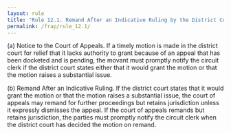 ```yaml
---
layout: rule
title: "Rule 12.1. Remand After an Indicative Ruling by the District Court on a Motion for Relief That Is Barred by a Pending Appeal"
permalink: /frap/rule_12.1/
---
```


(a) Notice to the Court of Appeals. If a timely motion is made in the district court for relief that it lacks authority to grant because of an appeal that has been docketed and is pending, the movant must promptly notify the circuit clerk if the district court states either that it would grant the motion or that the motion raises a substantial issue.


(b) Remand After an Indicative Ruling. If the district court states that it would grant the motion or that the motion raises a substantial issue, the court of appeals may remand for further proceedings but retains jurisdiction unless it expressly dismisses the appeal. If the court of appeals remands but retains jurisdiction, the parties must promptly notify the circuit clerk when the district court has decided the motion on remand.
